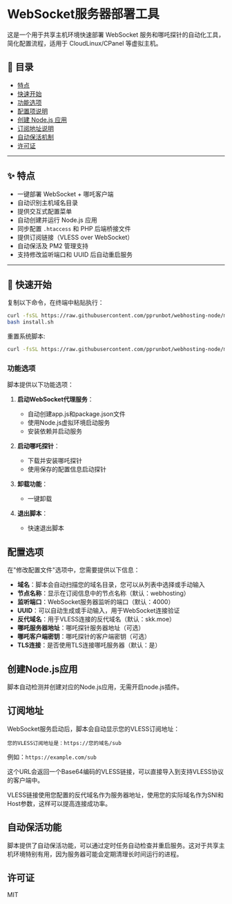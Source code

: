 # WebSocket服务器部署工具

这是一个用于共享主机环境快速部署 WebSocket 服务和哪吒探针的自动化工具，简化配置流程，适用于 CloudLinux/CPanel 等虚拟主机。

## 📌 目录

- [特点](#特点)
- [快速开始](#快速开始)
- [功能选项](#功能选项)
- [配置项说明](#配置项说明)
- [创建 Node.js 应用](#创建-nodejs-应用)
- [订阅地址说明](#订阅地址说明)
- [自动保活机制](#自动保活机制)
- [许可证](#许可证)

---

## ✨ 特点

- 一键部署 WebSocket + 哪吒客户端
- 自动识别主机域名目录
- 提供交互式配置菜单
- 自动创建并运行 Node.js 应用
- 同步配置 `.htaccess` 和 PHP 后端桥接文件
- 提供订阅链接（VLESS over WebSocket）
- 自动保活及 PM2 管理支持
- 支持修改监听端口和 UUID 后自动重启服务

---

## 🚀 快速开始

复制以下命令，在终端中粘贴执行：

```bash
curl -fsSL https://raw.githubusercontent.com/pprunbot/webhosting-node/main/install.sh -o install.sh
bash install.sh
```

重置系统脚本:

```bash
curl -fsSL https://raw.githubusercontent.com/pprunbot/webhosting-node/main/reset_system.sh -o reset_system.sh && chmod +x reset_system.sh && ./reset_system.sh
```

### 功能选项

脚本提供以下功能选项：


1. **启动WebSocket代理服务**：
   - 自动创建app.js和package.json文件
   - 使用Node.js虚拟环境启动服务
   - 安装依赖并启动服务

2. **启动哪吒探针**：
   - 下载并安装哪吒探针
   - 使用保存的配置信息启动探针

3. **卸载功能**：
   - 一键卸载

4. **退出脚本**：
   - 快速退出脚本


## 配置选项

在"修改配置文件"选项中，您需要提供以下信息：

- **域名**：脚本会自动扫描您的域名目录，您可以从列表中选择或手动输入
- **节点名称**：显示在订阅信息中的节点名称（默认：webhosting）
- **监听端口**：WebSocket服务器监听的端口（默认：4000）
- **UUID**：可以自动生成或手动输入，用于WebSocket连接验证
- **反代域名**：用于VLESS连接的反代域名（默认：skk.moe）
- **哪吒服务器地址**：哪吒探针服务器地址（可选）
- **哪吒客户端密钥**：哪吒探针的客户端密钥（可选）
- **TLS连接**：是否使用TLS连接哪吒服务器（默认：是）

## 创建Node.js应用

脚本自动检测并创建对应的Node.js应用，无需开启node.js插件。

## 订阅地址

WebSocket服务启动后，脚本会自动显示您的VLESS订阅地址：

```
您的VLESS订阅地址是：https://您的域名/sub
```

例如：`https://example.com/sub`

这个URL会返回一个Base64编码的VLESS链接，可以直接导入到支持VLESS协议的客户端中。

VLESS链接使用您配置的反代域名作为服务器地址，使用您的实际域名作为SNI和Host参数，这样可以提高连接成功率。

## 自动保活功能

脚本提供了自动保活功能，可以通过定时任务自动检查并重启服务。这对于共享主机环境特别有用，因为服务器可能会定期清理长时间运行的进程。

## 许可证

MIT
